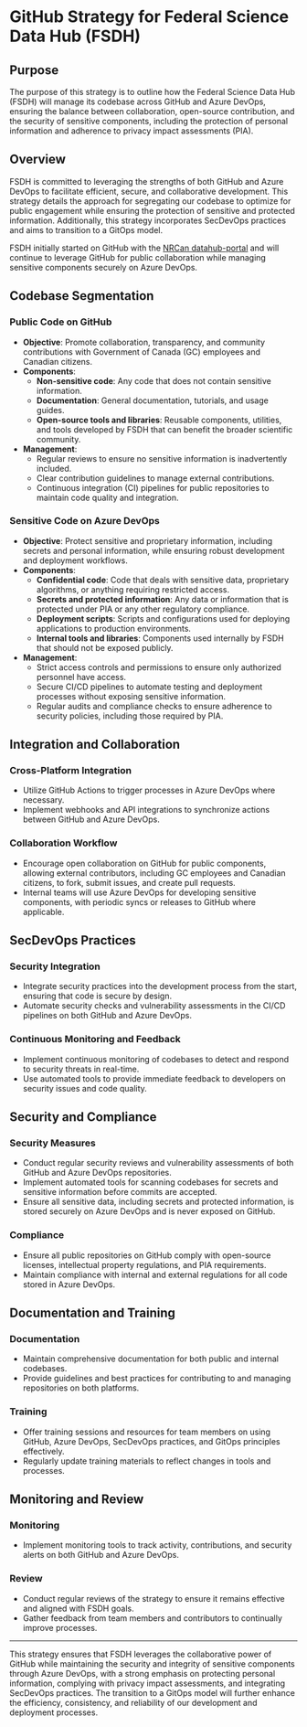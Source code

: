 # GitHub Strategy for Federal Science Data Hub (FSDH)

## Purpose

The purpose of this strategy is to outline how the Federal Science Data Hub (FSDH) will manage its codebase across GitHub and Azure DevOps, ensuring the balance between collaboration, open-source contribution, and the security of sensitive components, including the protection of personal information and adherence to privacy impact assessments (PIA).

## Overview

FSDH is committed to leveraging the strengths of both GitHub and Azure DevOps to facilitate efficient, secure, and collaborative development. This strategy details the approach for segregating our codebase to optimize for public engagement while ensuring the protection of sensitive and protected information. Additionally, this strategy incorporates SecDevOps practices and aims to transition to a GitOps model.

FSDH initially started on GitHub with the [NRCan datahub-portal](https://github.com/NRCan/datahub-portal) and will continue to leverage GitHub for public collaboration while managing sensitive components securely on Azure DevOps.

## Codebase Segmentation

### Public Code on GitHub
- **Objective**: Promote collaboration, transparency, and community contributions with Government of Canada (GC) employees and Canadian citizens.
- **Components**:
  - **Non-sensitive code**: Any code that does not contain sensitive information.
  - **Documentation**: General documentation, tutorials, and usage guides.
  - **Open-source tools and libraries**: Reusable components, utilities, and tools developed by FSDH that can benefit the broader scientific community.
- **Management**:
  - Regular reviews to ensure no sensitive information is inadvertently included.
  - Clear contribution guidelines to manage external contributions.
  - Continuous integration (CI) pipelines for public repositories to maintain code quality and integration.

### Sensitive Code on Azure DevOps
- **Objective**: Protect sensitive and proprietary information, including secrets and personal information, while ensuring robust development and deployment workflows.
- **Components**:
  - **Confidential code**: Code that deals with sensitive data, proprietary algorithms, or anything requiring restricted access.
  - **Secrets and protected information**: Any data or information that is protected under PIA or any other regulatory compliance.
  - **Deployment scripts**: Scripts and configurations used for deploying applications to production environments.
  - **Internal tools and libraries**: Components used internally by FSDH that should not be exposed publicly.
- **Management**:
  - Strict access controls and permissions to ensure only authorized personnel have access.
  - Secure CI/CD pipelines to automate testing and deployment processes without exposing sensitive information.
  - Regular audits and compliance checks to ensure adherence to security policies, including those required by PIA.

## Integration and Collaboration

### Cross-Platform Integration
- Utilize GitHub Actions to trigger processes in Azure DevOps where necessary.
- Implement webhooks and API integrations to synchronize actions between GitHub and Azure DevOps.

### Collaboration Workflow
- Encourage open collaboration on GitHub for public components, allowing external contributors, including GC employees and Canadian citizens, to fork, submit issues, and create pull requests.
- Internal teams will use Azure DevOps for developing sensitive components, with periodic syncs or releases to GitHub where applicable.

## SecDevOps Practices

### Security Integration
- Integrate security practices into the development process from the start, ensuring that code is secure by design.
- Automate security checks and vulnerability assessments in the CI/CD pipelines on both GitHub and Azure DevOps.

### Continuous Monitoring and Feedback
- Implement continuous monitoring of codebases to detect and respond to security threats in real-time.
- Use automated tools to provide immediate feedback to developers on security issues and code quality.

## Security and Compliance

### Security Measures
- Conduct regular security reviews and vulnerability assessments of both GitHub and Azure DevOps repositories.
- Implement automated tools for scanning codebases for secrets and sensitive information before commits are accepted.
- Ensure all sensitive data, including secrets and protected information, is stored securely on Azure DevOps and is never exposed on GitHub.

### Compliance
- Ensure all public repositories on GitHub comply with open-source licenses, intellectual property regulations, and PIA requirements.
- Maintain compliance with internal and external regulations for all code stored in Azure DevOps.

## Documentation and Training

### Documentation
- Maintain comprehensive documentation for both public and internal codebases.
- Provide guidelines and best practices for contributing to and managing repositories on both platforms.

### Training
- Offer training sessions and resources for team members on using GitHub, Azure DevOps, SecDevOps practices, and GitOps principles effectively.
- Regularly update training materials to reflect changes in tools and processes.

## Monitoring and Review

### Monitoring
- Implement monitoring tools to track activity, contributions, and security alerts on both GitHub and Azure DevOps.

### Review
- Conduct regular reviews of the strategy to ensure it remains effective and aligned with FSDH goals.
- Gather feedback from team members and contributors to continually improve processes.

---

This strategy ensures that FSDH leverages the collaborative power of GitHub while maintaining the security and integrity of sensitive components through Azure DevOps, with a strong emphasis on protecting personal information, complying with privacy impact assessments, and integrating SecDevOps practices. The transition to a GitOps model will further enhance the efficiency, consistency, and reliability of our development and deployment processes.
